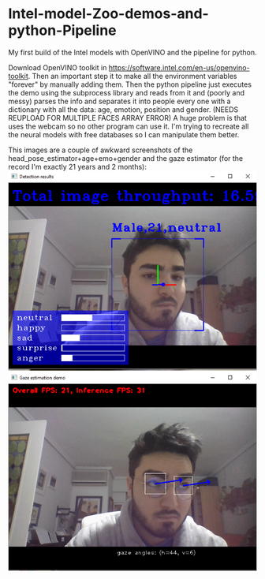 # Intel-model-Zoo-demos-and-python-Pipeline
My first build of the Intel models with OpenVINO and the pipeline for python.

Download OpenVINO toolkit in https://software.intel.com/en-us/openvino-toolkit. Then an important step it to make all the environment variables "forever" by manually adding them.
Then the python pipeline just executes the demo using the subprocess library and reads from it and (poorly and messy) parses the info and separates it into people every one with a dictionary with all the data: age, emotion, position and gender. (NEEDS REUPLOAD FOR MULTIPLE FACES ARRAY ERROR)
A huge problem is that uses the webcam so no other program can use it. I'm trying to recreate all the neural models with free databases so I can manipulate them better.

This images are a couple of awkward screenshots of the head_pose_estimator+age+emo+gender and the gaze estimator (for the record I'm exactly 21 years and 2 months):
![Head demo](intel_face_demo.png)
![Gaze demo](intel_gaze_demo.png)
